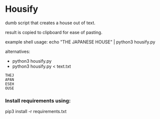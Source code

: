 # Housify

dumb script that creates a house out of text. 

result is copied to clipboard for ease of pasting.

example shell usage: echo "THE JAPANESE HOUSE" | python3 housify.py

alternatives: 

- python3 housify.py
- python3 housify.py < text.txt

```
THEJ
APAN
ESEH
OUSE
```

### Install requirements using:
  pip3 install -r requirements.txt
